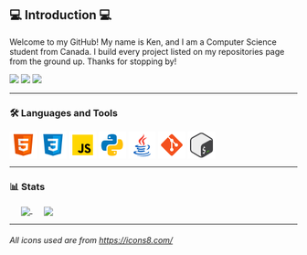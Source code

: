 
## 💻 Introduction 💻
Welcome to my GitHub! My name is Ken, and I am a Computer Science student from Canada. I build every project listed on my repositories page from the ground up. Thanks for stopping by!

<a href="https://www.linkedin.com/in/ken-tabanay/" target="_blank"><img src="https://img.shields.io/badge/LinkedIn-0077B5?style=for-the-badge&logo=linkedin&logoColor=white"/></a> <!--LinkedIn Badge-->
<a href="https://www.linkedin.com/in/ken-tabanay/" target="_blank"><img src="https://img.shields.io/badge/Resume-DC0F02?style=for-the-badge&logo=adobeacrobatreader&logoColor=white"/></a> <!--Resume-->
<a href="https://leetcode.com/kennek4/" target="_blank"><img src="https://img.shields.io/badge/-LeetCode-FFA116?style=for-the-badge&logo=LeetCode&logoColor=black"/></a> <!--LeetCode-->

---

### 🛠️ Languages and Tools 
<!-- Languages and Tools I have used and know -->
<a href="" target="_blank"><img align="center" height="48" src="https://github.com/kennek4/kennek4/blob/main/icons/html.png"/></a>
<a href="" target="_blank"><img align="center" height="48" src="https://github.com/kennek4/kennek4/blob/main/icons/css.png"/></a>
<a href="" target="_blank"><img align="center" height="48" src="https://github.com/kennek4/kennek4/blob/main/icons/javascript.png"/></a>
<a href="" target="_blank"><img align="center" height="48" src="https://github.com/kennek4/kennek4/blob/main/icons/python.png"/></a>
<a href="" target="_blank"><img align="center" height="48" src="https://github.com/kennek4/kennek4/blob/main/icons/java.png"/></a>
<a href="" target="_blank"><img align="center" height="48" src="https://github.com/kennek4/kennek4/blob/main/icons/git.png"/></a>
<a href="" target="_blank"><img align="center" height="48" src="https://github.com/kennek4/kennek4/blob/main/icons/bash.png"/></a>

---

###  📊 Stats 
<!-- Daily Streak Stats -->
<a href="https://git.io/streak-stats" target="_blank" style="margin: 20px">
  <img height=200 align="center" src="https://streak-stats.demolab.com?user=kennek4&theme=transparent&date_format=n%2Fj%5B%2FY%5D&mode=daily&card_width=375&hide_longest_streak=true&hide_border=true"/>
</a>

<!-- Most Common Languages Stats -->
<a href="" target="_blank">
  <img height=200 align="center" src="https://github-readme-stats.vercel.app/api/top-langs?username=kennek4&layout=compact&langs_count=8&card_width=320&theme=transparent&hide_border=true"/>
</a>

---
###### *All icons used are from https://icons8.com/* 
